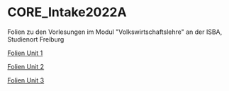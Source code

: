 # CORE_Intake2022A


Folien zu den Vorlesungen im Modul "Volkswirtschaftslehre" an der ISBA, Studienort Freiburg

[Folien Unit 1](https://isba-university.github.io/CORE_Intake2022A/Rmd/Unit_01.html#1)

[Folien Unit 2](https://isba-university.github.io/CORE_Intake2022A/Rmd/Unit_02.html#1)

[Folien Unit 3](https://isba-university.github.io/CORE_Intake2022A/Rmd/Unit_03.html#1)
